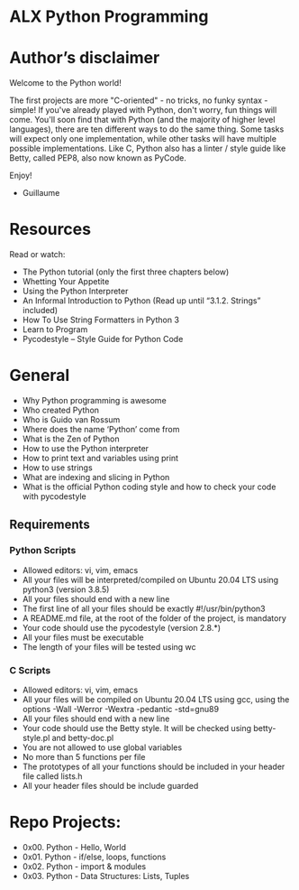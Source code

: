 # ALX Python Programming

# Author’s disclaimer
Welcome to the Python world!

The first projects are more "C-oriented" - no tricks, no funky syntax - simple!
If you've already played with Python, don't worry, fun things will come.
You'll soon find that with Python (and the majority of higher level languages),
there are ten different ways to do the same thing.
Some tasks will expect only one implementation, while other tasks will have
multiple possible implementations.
Like C, Python also has a linter / style guide like Betty, called PEP8, also
now known as PyCode.

Enjoy!

- Guillaume


# Resources
Read or watch:

-	The Python tutorial (only the first three chapters below)
-	Whetting Your Appetite
-	Using the Python Interpreter
-	An Informal Introduction to Python (Read up until “3.1.2. Strings” included)
-	How To Use String Formatters in Python 3
-	Learn to Program
-	Pycodestyle – Style Guide for Python Code

# General

-	Why Python programming is awesome
-	Who created Python
-	Who is Guido van Rossum
-	Where does the name ‘Python’ come from
-	What is the Zen of Python
-	How to use the Python interpreter
-	How to print text and variables using print
-	How to use strings
-	What are indexing and slicing in Python
-	What is the official Python coding style and how to check your code with pycodestyle


## Requirements
### Python Scripts

-	Allowed editors: vi, vim, emacs
-	All your files will be interpreted/compiled on Ubuntu 20.04 LTS using python3 (version 3.8.5)
-	All your files should end with a new line
-	The first line of all your files should be exactly #!/usr/bin/python3
-	A README.md file, at the root of the folder of the project, is mandatory
-	Your code should use the pycodestyle (version 2.8.*)
-	All your files must be executable
-	The length of your files will be tested using wc

### C Scripts
-	Allowed editors: vi, vim, emacs
-	All your files will be compiled on Ubuntu 20.04 LTS using gcc, using the options -Wall -Werror -Wextra -pedantic -std=gnu89
-	All your files should end with a new line
-	Your code should use the Betty style. It will be checked using betty-style.pl and betty-doc.pl
-	You are not allowed to use global variables
-	No more than 5 functions per file
-	The prototypes of all your functions should be included in your header file called lists.h
-	All your header files should be include guarded


# Repo Projects:
-	0x00. Python - Hello, World
-	0x01. Python - if/else, loops, functions
-	0x02. Python - import & modules
-	0x03. Python - Data Structures: Lists, Tuples
